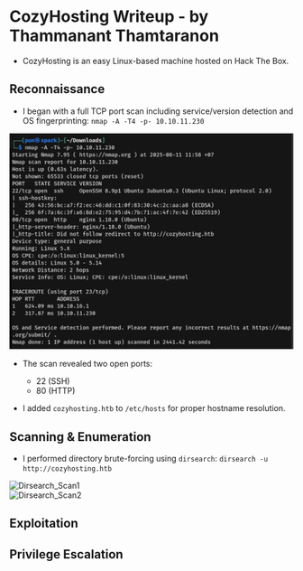 # CozyHosting Writeup - by Thammanant Thamtaranon  

- CozyHosting is an easy Linux-based machine hosted on Hack The Box.

## Reconnaissance  
- I began with a full TCP port scan including service/version detection and OS fingerprinting:  `nmap -A -T4 -p- 10.10.11.230`  

![Nmap_Scan](Nmap_Scan.png)  

- The scan revealed two open ports:  
  - 22 (SSH)  
  - 80 (HTTP)  

- I added `cozyhosting.htb` to `/etc/hosts` for proper hostname resolution.

## Scanning & Enumeration  
- I performed directory brute-forcing using `dirsearch`:  `dirsearch -u http://cozyhosting.htb`  

![Dirsearch_Scan1](Dirsearch_Scan1.png)  
![Dirsearch_Scan2](Dirsearch_Scan2.png)  

## Exploitation  


## Privilege Escalation  
